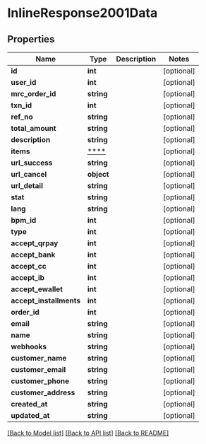 # InlineResponse2001Data

## Properties
Name | Type | Description | Notes
------------ | ------------- | ------------- | -------------
**id** | **int** |  | [optional] 
**user_id** | **int** |  | [optional] 
**mrc_order_id** | **string** |  | [optional] 
**txn_id** | **int** |  | [optional] 
**ref_no** | **string** |  | [optional] 
**total_amount** | **string** |  | [optional] 
**description** | **string** |  | [optional] 
**items** | [****](.md) |  | [optional] 
**url_success** | **string** |  | [optional] 
**url_cancel** | **object** |  | [optional] 
**url_detail** | **string** |  | [optional] 
**stat** | **string** |  | [optional] 
**lang** | **string** |  | [optional] 
**bpm_id** | **int** |  | [optional] 
**type** | **int** |  | [optional] 
**accept_qrpay** | **int** |  | [optional] 
**accept_bank** | **int** |  | [optional] 
**accept_cc** | **int** |  | [optional] 
**accept_ib** | **int** |  | [optional] 
**accept_ewallet** | **int** |  | [optional] 
**accept_installments** | **int** |  | [optional] 
**order_id** | **int** |  | [optional] 
**email** | **string** |  | [optional] 
**name** | **string** |  | [optional] 
**webhooks** | **string** |  | [optional] 
**customer_name** | **string** |  | [optional] 
**customer_email** | **string** |  | [optional] 
**customer_phone** | **string** |  | [optional] 
**customer_address** | **string** |  | [optional] 
**created_at** | **string** |  | [optional] 
**updated_at** | **string** |  | [optional] 

[[Back to Model list]](../../README.md#documentation-for-models) [[Back to API list]](../../README.md#documentation-for-api-endpoints) [[Back to README]](../../README.md)

